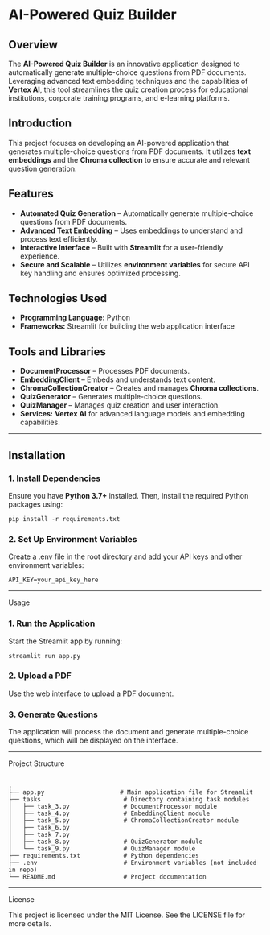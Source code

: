 # AI-Powered Quiz Builder

## Overview
The **AI-Powered Quiz Builder** is an innovative application designed to automatically generate multiple-choice questions from PDF documents. Leveraging advanced text embedding techniques and the capabilities of **Vertex AI**, this tool streamlines the quiz creation process for educational institutions, corporate training programs, and e-learning platforms.

## Introduction
This project focuses on developing an AI-powered application that generates multiple-choice questions from PDF documents. It utilizes **text embeddings** and the **Chroma collection** to ensure accurate and relevant question generation.

## Features
- **Automated Quiz Generation** – Automatically generate multiple-choice questions from PDF documents.
- **Advanced Text Embedding** – Uses embeddings to understand and process text efficiently.
- **Interactive Interface** – Built with **Streamlit** for a user-friendly experience.
- **Secure and Scalable** – Utilizes **environment variables** for secure API key handling and ensures optimized processing.

## Technologies Used
- **Programming Language:** Python
- **Frameworks:** Streamlit for building the web application interface

## Tools and Libraries
- **DocumentProcessor** – Processes PDF documents.
- **EmbeddingClient** – Embeds and understands text content.
- **ChromaCollectionCreator** – Creates and manages **Chroma collections**.
- **QuizGenerator** – Generates multiple-choice questions.
- **QuizManager** – Manages quiz creation and user interaction.
- **Services:** **Vertex AI** for advanced language models and embedding capabilities.

---

## Installation

### 1. Install Dependencies
Ensure you have **Python 3.7+** installed. Then, install the required Python packages using:
```
pip install -r requirements.txt
```
### 2. Set Up Environment Variables

Create a .env file in the root directory and add your API keys and other environment variables:
```
API_KEY=your_api_key_here
```
---

Usage

### 1. Run the Application

Start the Streamlit app by running:
```
streamlit run app.py
```
### 2. Upload a PDF

Use the web interface to upload a PDF document.

### 3. Generate Questions

The application will process the document and generate multiple-choice questions, which will be displayed on the interface.

---

Project Structure
```

.
├── app.py                     # Main application file for Streamlit
├── tasks                       # Directory containing task modules
│   ├── task_3.py               # DocumentProcessor module
│   ├── task_4.py               # EmbeddingClient module
│   ├── task_5.py               # ChromaCollectionCreator module
│   ├── task_6.py
│   ├── task_7.py
│   ├── task_8.py               # QuizGenerator module
│   └── task_9.py               # QuizManager module
├── requirements.txt            # Python dependencies
├── .env                        # Environment variables (not included in repo)
└── README.md                   # Project documentation
```

---

License

This project is licensed under the MIT License. See the LICENSE file for more details.

